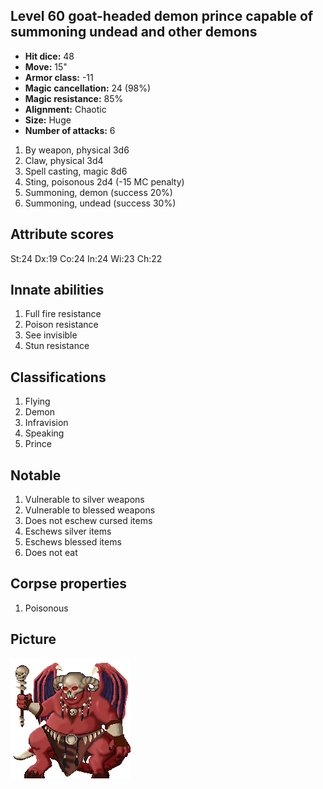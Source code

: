 ## Level 60 goat-headed demon prince capable of summoning undead and other demons

- **Hit dice:** 48
- **Move:** 15"
- **Armor class:** -11
- **Magic cancellation:** 24 (98%)
- **Magic resistance:** 85%
- **Alignment:** Chaotic
- **Size:** Huge
- **Number of attacks:** 6
1. By weapon, physical 3d6
2. Claw, physical 3d4
3. Spell casting, magic 8d6
4. Sting, poisonous 2d4 (-15 MC penalty)
5. Summoning, demon (success 20%)
6. Summoning, undead (success 30%)

## Attribute scores

St:24 Dx:19 Co:24 In:24 Wi:23 Ch:22

## Innate abilities

1. Full fire resistance
2. Poison resistance
3. See invisible
4. Stun resistance

## Classifications

1. Flying
2. Demon
3. Infravision
4. Speaking
5. Prince

## Notable

1. Vulnerable to silver weapons
2. Vulnerable to blessed weapons
3. Does not eschew cursed items
4. Eschews silver items
5. Eschews blessed items
6. Does not eat

## Corpse properties

1. Poisonous

## Picture

![Orcus](https://github.com/hyvanmielenpelit/GnollHackTileSet/blob/main/Monsters/orcus/orcus.png?raw=true)
